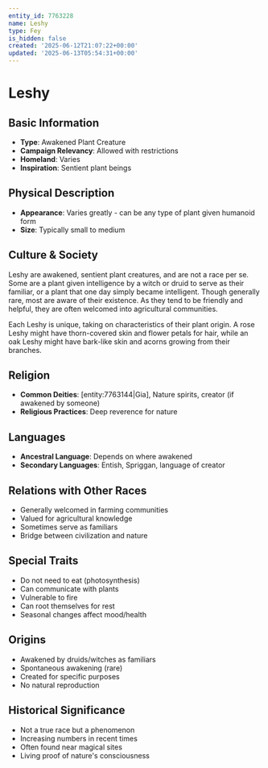 ```yaml
---
entity_id: 7763228
name: Leshy
type: Fey
is_hidden: false
created: '2025-06-12T21:07:22+00:00'
updated: '2025-06-13T05:54:31+00:00'
---
```


# Leshy

## Basic Information

- **Type**: Awakened Plant Creature
- **Campaign Relevancy**: Allowed with restrictions
- **Homeland**: Varies
- **Inspiration**: Sentient plant beings

## Physical Description

- **Appearance**: Varies greatly - can be any type of plant given humanoid form
- **Size**: Typically small to medium

## Culture & Society

Leshy are awakened, sentient plant creatures, and are not a race per se. Some are a plant given intelligence by a witch or druid to serve as their familiar, or a plant that one day simply became intelligent. Though generally rare, most are aware of their existence. As they tend to be friendly and helpful, they are often welcomed into agricultural communities.

Each Leshy is unique, taking on characteristics of their plant origin. A rose Leshy might have thorn-covered skin and flower petals for hair, while an oak Leshy might have bark-like skin and acorns growing from their branches.

## Religion

- **Common Deities**: [entity:7763144|Gia], Nature spirits, creator (if awakened by someone)
- **Religious Practices**: Deep reverence for nature

## Languages

- **Ancestral Language**: Depends on where awakened
- **Secondary Languages**: Entish, Spriggan, language of creator

## Relations with Other Races

- Generally welcomed in farming communities
- Valued for agricultural knowledge
- Sometimes serve as familiars
- Bridge between civilization and nature

## Special Traits

- Do not need to eat (photosynthesis)
- Can communicate with plants
- Vulnerable to fire
- Can root themselves for rest
- Seasonal changes affect mood/health

## Origins

- Awakened by druids/witches as familiars
- Spontaneous awakening (rare)
- Created for specific purposes
- No natural reproduction

## Historical Significance

- Not a true race but a phenomenon
- Increasing numbers in recent times
- Often found near magical sites
- Living proof of nature's consciousness